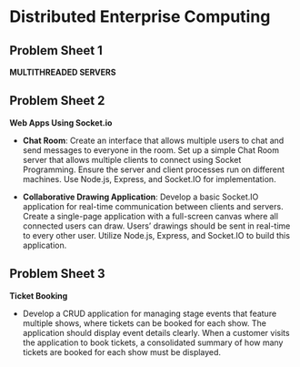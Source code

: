 # Distributed Enterprise Computing

## Problem Sheet 1
**MULTITHREADED SERVERS**

## Problem Sheet 2
**Web Apps Using Socket.io**

- **Chat Room**: Create an interface that allows multiple users to chat and send messages to everyone in the room. Set up a simple Chat Room server that allows multiple clients to connect using Socket Programming. Ensure the server and client processes run on different machines. Use Node.js, Express, and Socket.IO for implementation.

- **Collaborative Drawing Application**: Develop a basic Socket.IO application for real-time communication between clients and servers. Create a single-page application with a full-screen canvas where all connected users can draw. Users’ drawings should be sent in real-time to every other user. Utilize Node.js, Express, and Socket.IO to build this application.

## Problem Sheet 3
**Ticket Booking**

- Develop a CRUD application for managing stage events that feature multiple shows, where tickets can be booked for each show. The application should display event details clearly. When a customer visits the application to book tickets, a consolidated summary of how many tickets are booked for each show must be displayed.
